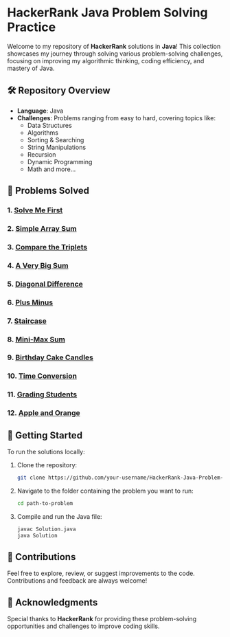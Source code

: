 # HackerRank Java Problem Solving Practice

Welcome to my repository of **HackerRank** solutions in **Java**! This collection showcases my journey through solving various problem-solving challenges, focusing on improving my algorithmic thinking, coding efficiency, and mastery of Java.

## 🛠️ Repository Overview

- **Language**: Java
- **Challenges**: Problems ranging from easy to hard, covering topics like:
  - Data Structures
  - Algorithms
  - Sorting & Searching
  - String Manipulations
  - Recursion
  - Dynamic Programming
  - Math and more...

## 📝 Problems Solved

### 1. [Solve Me First](./SolveMeFirst)

### 2. [Simple Array Sum](./SimpleArraySum)

### 3. [Compare the Triplets](./CompareTheTriplets)

### 4. [A Very Big Sum](./AVeryBigSum)

### 5. [Diagonal Difference](./DiagonalDifference)

### 6. [Plus Minus](./PlusMinus)

### 7. [Staircase](./Staircase)

### 8. [Mini-Max Sum](./MiniMaxSum)

### 9. [Birthday Cake Candles](./BirthdayCakeCandles)

### 10. [Time Conversion](./TimeConversion)

### 11. [Grading Students](./GradingStudents/)

### 12. [Apple and Orange](./AppleandOrange/)

## 🚀 Getting Started

To run the solutions locally:

1. Clone the repository:

   ```bash
   git clone https://github.com/your-username/HackerRank-Java-Problem-Solving.git
   ```

2. Navigate to the folder containing the problem you want to run:

   ```bash
   cd path-to-problem
   ```

3. Compile and run the Java file:
   ```bash
   javac Solution.java
   java Solution
   ```

## 🤝 Contributions

Feel free to explore, review, or suggest improvements to the code. Contributions and feedback are always welcome!

## 🌟 Acknowledgments

Special thanks to **HackerRank** for providing these problem-solving opportunities and challenges to improve coding skills.
